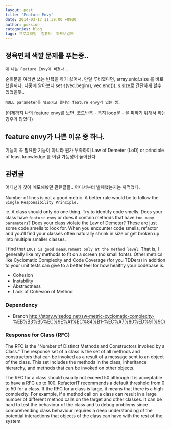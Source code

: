 ```yaml
---
layout: post
title: "Feature Envy"
date: 2014-03-17 11:39:00 +0900
author: poksion
categories: blog
tags: 프로그래밍  컴퓨터  하드보일드
---
```


정육면체 색깔 문제를 푸는중..
-----------------------

``` 왜 나는 Feature Envy에 빠졌나.. ```

순회문을 여러번 쓰는 반복을 하기 싫어서. 만일 루비였다면, array.uniq!.size 를 바로 했을꺼다. 나중에 알아보니 set<string> s(vec.begin(), vec.end()); s.size로 간단하게 할수 있었을듯..

``` NULL parameter를 넣으려고 했다면 feature envy가 있는 셈. ```

(이제까지 나의 feature envy를 보면, 코드반복 - 특히 loop문 - 을 피하기 위해서 하는 경우가 많았다)


feature envy가 나쁜 이유 중 하나.
------------------------------

기능이 꼭 필요한 기능이 아니라 뭔가 부족하여 Law of Demeter (LoD) or principle of least knowledge 를 어길 가능성이 높아진다.

관련글
-----

어디선가 찾아 메모해놨던 관련글들.. 어디서부터 발췌했는지는 까먹었다.

Number of lines is not a good metric. A better rule would be to follow the ``` Single Responsibility Principle. ```

ie. A class should only do one thing. Try to identify code smells. Does your class have ```feature envy``` or does it contain methods that have ```too many parameters```? Does your class violate the Law of Demeter? These are just some code smells to look for. When you encounter code smells, refactor and you'll find your classes often naturally shrink in size or get broken up into multiple smaller classes.

I find that ```LOCs is good measurement only at the method level```. That is, I generally like my methods to fit on a screen (no small fonts). Other metrics like Cyclomatic Complexity and Code Coverage (for you TDDers) in addition to your unit tests can give to a better feel for how healthy your codebase is.

 * Cohesion
 * Instability
 * Abstractness
 * Lack of Cohesion of Method

### Dependency
 * Branch
http://story.wisedog.net/sw-metric-cyclomatic-complexity-%EB%B3%B5%EC%9E%A1%EC%84%B1-%EC%A7%80%ED%91%9C/

### Response for Class (RFC)

The RFC is the "Number of Distinct Methods and Constructors invoked by a Class." The response set of a class is the set of all methods and constructors that can be invoked as a result of a message sent to an object of the class. This set includes the methods in the class, inheritance hierarchy, and methods that can be invoked on other objects.

The RFC for a class should usually not exceed 50 although it is acceptable to have a RFC up to 100. RefactorIT recommends a default threshold from 0 to 50 for a class. If the RFC for a class is large, it means that there is a high complexity. For example, if a method call on a class can result in a large number of different method calls on the target and other classes. It can be hard to test the behaviour of the class and to debug problems since comprehending class behaviour requires a deep understanding of the potential interactions that objects of the class can have with the rest of the system.

